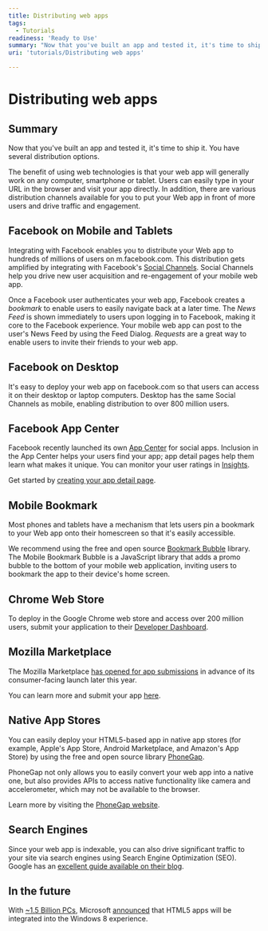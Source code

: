 ```yaml
---
title: Distributing web apps
tags:
  - Tutorials
readiness: 'Ready to Use'
summary: "Now that you've built an app and tested it, it's time to ship it. You have several distribution options.\n"
uri: 'tutorials/Distributing web apps'

---
```

# Distributing web apps

## Summary

Now that you've built an app and tested it, it's time to ship it. You have several distribution options.

The benefit of using web technologies is that your web app will generally work on any computer, smartphone or tablet. Users can easily type in your URL in the browser and visit your app directly. In addition, there are various distribution channels available for you to put your Web app in front of more users and drive traffic and engagement.

## Facebook on Mobile and Tablets

Integrating with Facebook enables you to distribute your Web app to hundreds of millions of users on m.facebook.com. This distribution gets amplified by integrating with Facebook's [Social Channels](https://developers.facebook.com/mobile/). Social Channels help you drive new user acquisition and re-engagement of your mobile web app.

Once a Facebook user authenticates your web app, Facebook creates a *bookmark* to enable users to easily navigate back at a later time. The *News Feed* is shown immediately to users upon logging in to Facebook, making it core to the Facebook experience. Your mobile web app can post to the user's News Feed by using the Feed Dialog. *Requests* are a great way to enable users to invite their friends to your web app.

## Facebook on Desktop

It's easy to deploy your web app on facebook.com so that users can access it on their desktop or laptop computers. Desktop has the same Social Channels as mobile, enabling distribution to over 800 million users.

## Facebook App Center

Facebook recently launched its own [App Center](https://www.facebook.com/appcenter/) for social apps. Inclusion in the App Center helps your users find your app; app detail pages help them learn what makes it unique. You can monitor your user ratings in [Insights](https://www.facebook.com/insights/).

Get started by [creating your app detail page](https://developers.facebook.com/docs/guides/appcenter/).

## Mobile Bookmark

Most phones and tablets have a mechanism that lets users pin a bookmark to your Web app onto their homescreen so that it's easily accessible.

We recommend using the free and open source [Bookmark Bubble](http://code.google.com/p/mobile-bookmark-bubble/) library. The Mobile Bookmark Bubble is a JavaScript library that adds a promo bubble to the bottom of your mobile web application, inviting users to bookmark the app to their device's home screen.

## Chrome Web Store

To deploy in the Google Chrome web store and access over 200 million users, submit your application to their [Developer Dashboard](https://chrome.google.com/webstore/developer/dashboard).

## Mozilla Marketplace

The Mozilla Marketplace [has opened for app submissions](http://hacks.mozilla.org/2012/02/mozillamarketplace-open-for-app-submissions/) in advance of its consumer-facing launch later this year.

You can learn more and submit your app [here](https://marketplace.mozilla.org/en-US/ecosystem/).

## Native App Stores

You can easily deploy your HTML5-based app in native app stores (for example, Apple's App Store, Android Marketplace, and Amazon's App Store) by using the free and open source library [PhoneGap](http://www.phonegap.com).

PhoneGap not only allows you to easily convert your web app into a native one, but also provides APIs to access native functionality like camera and accelerometer, which may not be available to the browser.

Learn more by visiting the [PhoneGap website](http://www.phonegap.com).

## Search Engines

Since your web app is indexable, you can also drive significant traffic to your site via search engines using Search Engine Optimization (SEO). Google has an [excellent guide available on their blog](http://googlewebmastercentral.blogspot.com/2008/11/googles-seo-starter-guide.html).

## In the future

With [\~1.5 Billion PCs](http://windowsteamblog.com/windows/b/bloggingwindows/archive/2011/07/11/400-million-windows-7-licenses-sold.aspx), Microsoft [announced](http://www.microsoft.com/presspass/features/2011/jun11/06-01corporatenews.aspx) that HTML5 apps will be integrated into the Windows 8 experience.

